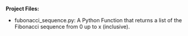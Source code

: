 **Project Files:**
- fubonacci_sequence.py: A Python Function that returns a list of the Fibonacci sequence from 0 up to x (inclusive).

